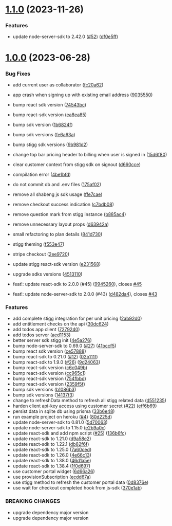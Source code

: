 # [1.1.0](https://github.com/stiggio/stigg-example-todos/compare/1.0.0...1.1.0) (2023-11-26)


### Features

* update node-server-sdk to 2.42.0 ([#52](https://github.com/stiggio/stigg-example-todos/issues/52)) ([df0e5ff](https://github.com/stiggio/stigg-example-todos/commit/df0e5ffa93c4c5f65f6b168753fb72e6397e0268))



# [1.0.0](https://github.com/stiggio/stigg-example-todos/compare/727924047784476b1d1c7511fa0aba45e5565aa0...1.0.0) (2023-06-28)


### Bug Fixes

* add current user as collaborator ([fc20a62](https://github.com/stiggio/stigg-example-todos/commit/fc20a622e71d8f8679aaa4de67f19110bbcf5481))
* app crash when signing up with existing email address ([9035550](https://github.com/stiggio/stigg-example-todos/commit/9035550744069e2a5c0d5a52090c9de120d617c3))
* bump react sdk version ([74543bc](https://github.com/stiggio/stigg-example-todos/commit/74543bc4d05782fc09c2fd442246357ce8f82a25))
* bump react-sdk version ([ea8ea85](https://github.com/stiggio/stigg-example-todos/commit/ea8ea85649abfbbdcfe442d01affa656feba3a56))
* bump sdk version ([1b6824f](https://github.com/stiggio/stigg-example-todos/commit/1b6824fe27070a989002be15fd614c5ed21b58eb))
* bump sdk versions ([fe6a63a](https://github.com/stiggio/stigg-example-todos/commit/fe6a63aeaf795a7ba5685ac9f93302bfa86be9d0))
* bump stigg sdk versions ([9b981d2](https://github.com/stiggio/stigg-example-todos/commit/9b981d25cac3eddbcefb6032b4c36b1f859a5389))
* change top bar pricing header to billing when user is signed in ([15d6f80](https://github.com/stiggio/stigg-example-todos/commit/15d6f8072d524b5d3917ca116c21701fb5f85442))
* clear customer context from stigg sdk on signout ([d660cce](https://github.com/stiggio/stigg-example-todos/commit/d660ccef0749b455b73d24e2bee15f4a91687666))
* compilation error ([4be1bfd](https://github.com/stiggio/stigg-example-todos/commit/4be1bfdaf76d907368ac1656cba3bccf9c31530e))
* do not commit db and .env files ([175af02](https://github.com/stiggio/stigg-example-todos/commit/175af0228e3249a711b1402aefd629bfb5130f3d))
* remove all shabeng js sdk usage ([ffe7cae](https://github.com/stiggio/stigg-example-todos/commit/ffe7cae8dd49af96a40f0d205acd0a2d69a6ccf2))
* remove checkout success indication ([c7bdb08](https://github.com/stiggio/stigg-example-todos/commit/c7bdb08b15503dccde9e7e5fb1da3a06289f0a5c))
* remove question mark from stigg instance ([b885ac4](https://github.com/stiggio/stigg-example-todos/commit/b885ac42311fac1492854605af3826d2f6b46a1d))
* remove unnecessary layout props ([d63942a](https://github.com/stiggio/stigg-example-todos/commit/d63942a9f05f0bf4044bb5f998862c0cfbca226b))
* small refactoring to plan details ([841d730](https://github.com/stiggio/stigg-example-todos/commit/841d7306a01569f2d0c5c27a4880de1a95f26393))
* stigg theming ([f553e47](https://github.com/stiggio/stigg-example-todos/commit/f553e47afad929a793dd83aa1c1e4642a9a64842))
* stripe checkout ([2ee9720](https://github.com/stiggio/stigg-example-todos/commit/2ee972019ba3979842ffda5b0f0647d534ae1cd9))
* update stigg react-sdk version ([e231568](https://github.com/stiggio/stigg-example-todos/commit/e23156801725b73e7890cb2c0d84c3eb98b56ca4))
* upgrade sdks versions ([4513110](https://github.com/stiggio/stigg-example-todos/commit/451311067305613c83565fc1d8d5999363a22a27))


* feat!: update react-sdk to 2.0.0 (#45) ([9945260](https://github.com/stiggio/stigg-example-todos/commit/994526005ad9f409cb0649b21e04604a1bb00945)), closes [#45](https://github.com/stiggio/stigg-example-todos/issues/45)
* feat!: update node-server-sdk to 2.0.0 (#43) ([d482da4](https://github.com/stiggio/stigg-example-todos/commit/d482da4d210d163035e0843f9d1c96cf145e8bf2)), closes [#43](https://github.com/stiggio/stigg-example-todos/issues/43)


### Features

* add complete stigg integration for per unit pricing ([2ab92d0](https://github.com/stiggio/stigg-example-todos/commit/2ab92d0b7cd644fcbc7ff6c292a38454f4b16508))
* add entitlement checks on the api ([30dc624](https://github.com/stiggio/stigg-example-todos/commit/30dc624d8ed86e2405436e8bb607b1a3098ac875))
* add todos app client ([7279240](https://github.com/stiggio/stigg-example-todos/commit/727924047784476b1d1c7511fa0aba45e5565aa0))
* add todos server ([aed1153](https://github.com/stiggio/stigg-example-todos/commit/aed1153dc1bc9438198e62e5b0e417335acfd205))
* better server sdk stigg init ([4e5a276](https://github.com/stiggio/stigg-example-todos/commit/4e5a276e162f067cfd47a3cadbe176fd00625f27))
* bump node-server-sdk to 0.69.0 ([#27](https://github.com/stiggio/stigg-example-todos/issues/27)) ([41bccf5](https://github.com/stiggio/stigg-example-todos/commit/41bccf5fb963e784f41517decb0685f578fd19aa))
* bump react sdk version ([ce57888](https://github.com/stiggio/stigg-example-todos/commit/ce57888ce539d5e9a021dc292d4cead4b0cfb1b7))
* bump react-sdk to 0.21.0 ([#12](https://github.com/stiggio/stigg-example-todos/issues/12)) ([02b111f](https://github.com/stiggio/stigg-example-todos/commit/02b111f31db622e6166cb156d77d40e18f39580c))
* bump react-sdk to 1.9.0 ([#26](https://github.com/stiggio/stigg-example-todos/issues/26)) ([9d24063](https://github.com/stiggio/stigg-example-todos/commit/9d240638a10b9e417fa0a56d1b0ad3857a7f3f0a))
* bump react-sdk version ([c6c049b](https://github.com/stiggio/stigg-example-todos/commit/c6c049b8f34975d32ed2dac1b990f7c81d511c5a))
* bump react-sdk version ([cc965c1](https://github.com/stiggio/stigg-example-todos/commit/cc965c16a3fa6fb0fe53a336271cf1875315ca46))
* bump react-sdk version ([754fbbd](https://github.com/stiggio/stigg-example-todos/commit/754fbbd0a1a0cc7539e0566dbfc821c8b59539ac))
* bump react-sdk version ([2359f5f](https://github.com/stiggio/stigg-example-todos/commit/2359f5f28dfd03d633216869431c881ff6f91bb2))
* bump sdk versions ([b1086b3](https://github.com/stiggio/stigg-example-todos/commit/b1086b327ce042a6d7ab74c0b3dca835e9146353))
* bump sdk versions ([14137f3](https://github.com/stiggio/stigg-example-todos/commit/14137f3c0d87001a9e71563a9a3a0542066e3cd2))
* change to refreshData method to refresh all stigg related data ([d551235](https://github.com/stiggio/stigg-example-todos/commit/d5512355df4fda14c2f77cabd7a6474a94c676a2))
* harden client api-key access using customer secret ([#22](https://github.com/stiggio/stigg-example-todos/issues/22)) ([eff6b69](https://github.com/stiggio/stigg-example-todos/commit/eff6b69c7e748f71ab3f6e9a515bfe016c3ae5d4))
* persist data in sqlite db using prisma ([33b6e48](https://github.com/stiggio/stigg-example-todos/commit/33b6e48ceb86eb0fcee206fe505b341466e6f4d0))
* run example project on heroku ([#4](https://github.com/stiggio/stigg-example-todos/issues/4)) ([80d225d](https://github.com/stiggio/stigg-example-todos/commit/80d225d75998ad08c86b615576d7e46be2f8f481))
* update node-server-sdk to 0.81.0 ([5d70063](https://github.com/stiggio/stigg-example-todos/commit/5d70063daf46bd902173df8bc7dade2d75c1e2ce))
* update node-server-sdk to 1.15.0 ([e2b9a0c](https://github.com/stiggio/stigg-example-todos/commit/e2b9a0ca60fc2b967ae0045ac0a0d9c9a6b65914))
* update react-sdk and add npm script ([#25](https://github.com/stiggio/stigg-example-todos/issues/25)) ([136b6fc](https://github.com/stiggio/stigg-example-todos/commit/136b6fc48756ce0be93d96cf35ec20d38e13c757))
* update react-sdk to 1.21.0 ([d9a58e2](https://github.com/stiggio/stigg-example-todos/commit/d9a58e2705ac148eb08d84a742e057bec7095c21))
* update react-sdk to 1.22.1 ([db82f6f](https://github.com/stiggio/stigg-example-todos/commit/db82f6f4f88b8455a80a10696a98c431c63a6ced))
* update react-sdk to 1.25.0 ([7a60ced](https://github.com/stiggio/stigg-example-todos/commit/7a60ced7c217dec1232ed6b9eea3e32471b0ede2))
* update react-sdk to 1.26.0 ([4e66c13](https://github.com/stiggio/stigg-example-todos/commit/4e66c13b989c8be37e2bf006b2d7ed3fd1afbeee))
* update react-sdk to 1.38.0 ([46d1a5e](https://github.com/stiggio/stigg-example-todos/commit/46d1a5e0c8bfdfe67799af50ad07b5235a292321))
* update react-sdk to 1.38.4 ([1f0d697](https://github.com/stiggio/stigg-example-todos/commit/1f0d697fd195eb8beb031c6d68702a6016177dca))
* use customer portal widget ([6d66a26](https://github.com/stiggio/stigg-example-todos/commit/6d66a268696515002d37403386f6dba6bea32925))
* use provisionSubscription ([ecdd67a](https://github.com/stiggio/stigg-example-todos/commit/ecdd67ac50845947001b65234bb561bc470af548))
* use stigg method to refresh the customer portal data ([0d8376e](https://github.com/stiggio/stigg-example-todos/commit/0d8376e758bc2e062bec7f24d9b3422581f51a6e))
* use wait for checkout completed hook from js-sdk ([370e1ab](https://github.com/stiggio/stigg-example-todos/commit/370e1abade1893251666879f638c9f153b2582a4))


### BREAKING CHANGES

* upgrade dependency major version
* upgrade dependency major version



